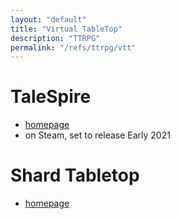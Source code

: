 ```yaml
---
layout: "default"
title: "Virtual TableTop"
description: "TTRPG"
permalink: "/refs/ttrpg/vtt"
---
```


# TaleSpire

- [homepage](https://talespire.com/)
- on Steam, set to release Early 2021

# Shard Tabletop

- [homepage](https://www.shardtabletop.com/)
